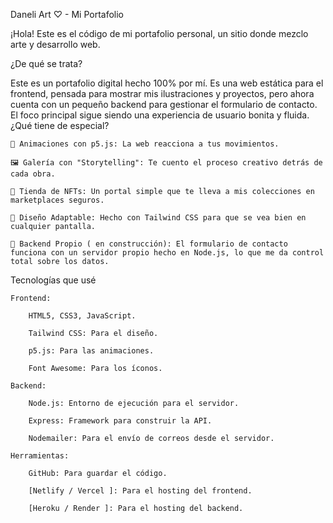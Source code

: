 Daneli Art ♡ - Mi Portafolio

¡Hola! Este es el código de mi portafolio personal, un sitio donde mezclo arte y desarrollo web.

¿De qué se trata?

Este es un portafolio digital hecho 100% por mí. Es una web estática para el frontend, pensada para mostrar mis ilustraciones y proyectos, pero ahora cuenta con un pequeño backend para gestionar el formulario de contacto. El foco principal sigue siendo una experiencia de usuario bonita y fluida.
¿Qué tiene de especial?

    🎨 Animaciones con p5.js: La web reacciona a tus movimientos.

    🖼️ Galería con "Storytelling": Te cuento el proceso creativo detrás de cada obra.

    🛒 Tienda de NFTs: Un portal simple que te lleva a mis colecciones en marketplaces seguros.

    📱 Diseño Adaptable: Hecho con Tailwind CSS para que se vea bien en cualquier pantalla.

    🚀 Backend Propio ( en construcción): El formulario de contacto funciona con un servidor propio hecho en Node.js, lo que me da control total sobre los datos.

Tecnologías que usé

    Frontend:

        HTML5, CSS3, JavaScript.

        Tailwind CSS: Para el diseño.

        p5.js: Para las animaciones.

        Font Awesome: Para los íconos.

    Backend:

        Node.js: Entorno de ejecución para el servidor.

        Express: Framework para construir la API.

        Nodemailer: Para el envío de correos desde el servidor.

    Herramientas:

        GitHub: Para guardar el código.

        [Netlify / Vercel ]: Para el hosting del frontend.

        [Heroku / Render ]: Para el hosting del backend.

    
